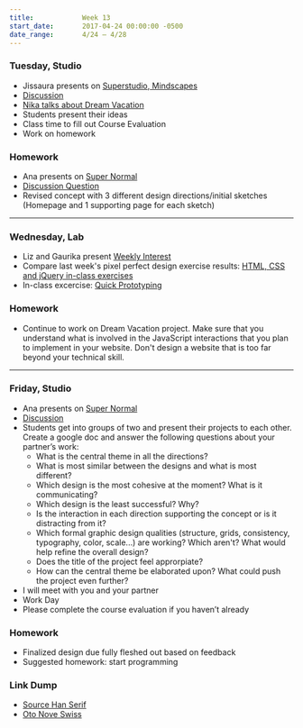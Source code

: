 ```yaml
---
title:            Week 13
start_date:       2017-04-24 00:00:00 -0500
date_range:       4/24 – 4/28
---
```


### Tuesday, Studio
- Jissaura presents on [Superstudio, Mindscapes](/assets/readings/superstudio-mindscapes.pdf)
- [Discussion](https://docs.google.com/a/nikasimovich.com/document/d/1C_6ttePVfyYIR5f-OQb-Z8MxDQKKLqube94d7vgOwwg/edit?usp=sharing)
- [Nika talks about Dream Vacation](../assets/lectures/lecture8.pdf)
- Students present their ideas
- Class time to fill out Course Evaluation
- Work on homework


### Homework

- Ana presents on [Super Normal](https://2021supernormal.wordpress.com/dialogue-defining-super-normal-jasper-and-naoto/)
- [Discussion Question](https://docs.google.com/document/d/1AuNkWYs9prEiZQWlkVdSzoZG_go9kmdAEH6_UkOsn_s/edit?usp=sharingc)
- Revised concept with 3 different design directions/initial sketches (Homepage and 1 supporting page for each sketch)

---

### Wednesday, Lab

- Liz and Gaurika present [Weekly Interest](/projects/weekly_interest)
- Compare last week's pixel perfect design exercise results: [HTML, CSS and jQuery in-class exercises](/lectures/lab/html-css-jquery-in-class-exercises)
- In-class excercise: [Quick Prototyping](/lectures/lab/quick-prototyping)

### Homework

- Continue to work on Dream Vacation project. Make sure that you understand what is involved in the JavaScript interactions that
  you plan to implement in your website. Don't design a website that is too far beyond your technical skill.

---

### Friday, Studio
- Ana presents on [Super Normal](https://2021supernormal.wordpress.com/dialogue-defining-super-normal-jasper-and-naoto/)
- [Discussion](https://docs.google.com/document/d/1AuNkWYs9prEiZQWlkVdSzoZG_go9kmdAEH6_UkOsn_s/edit?usp=sharingc)
- Students get into groups of two and present their projects to each other. Create a google doc and answer the following questions about your partner&rsquo;s work:<br>
  - What is the central theme in all the directions?
  - What is most similar between the designs and what is most different?
  - Which design is the most cohesive at the moment? What is it communicating?
  - Which design is the least successful? Why?
  - Is the interaction in each direction supporting the concept or is it distracting from it?
  - Which formal graphic design qualities (structure, grids, consistency, typography, color, scale...) are working? Which aren't? What would help refine the overall design?
  - Does the title of the project feel approrpiate?
  - How can the central theme be elaborated upon? What could push the project even further?
- I will meet with you and your partner
- Work Day
- Please complete the course evaluation if you haven&rsquo;t already


### Homework

- Finalized design due fully fleshed out based on feedback
- Suggested homework: start programming


### Link Dump

- [Source Han Serif](https://source.typekit.com/source-han-serif/#team)
- [Oto Nove Swiss](http://www.otonoveswiss.co.uk/)
